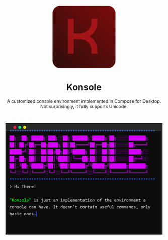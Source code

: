 <p align="center"><img src="./artwork/Konsole.svg" alt="Konsole Icon" width="200"></p>
<h1 align="center">Konsole</h1>
<p align="center">A customized console environment implemented in Compose for Desktop.<br>Not surprisingly, it fully supports Unicode.</p>
<br>
<p align="center"><img src="./artwork/screenshot.png" alt="screenshot" width="500"></p>
